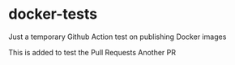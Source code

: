# docker-tests
Just a temporary Github Action test on publishing Docker images

This is added to test the Pull Requests
Another PR
